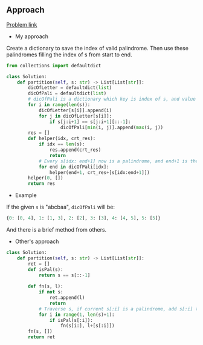 ## Approach

[Problem link](https://leetcode.com/problems/palindrome-partitioning/)

- My approach

Create a dictionary to save the index of valid palindrome. Then use these palindromes filling the index of s from start to end.

```python
from collections import defaultdict

class Solution:
    def partition(self, s: str) -> List[List[str]]:
        dicOfLetter = defaultdict(list)
        dicOfPali = defaultdict(list)
        # dicOfPali is a dictionary which key is index of s, and value is a list of indexs which can compose a palindrome with its key
        for i in range(len(s)):
            dicOfLetter[s[i]].append(i)
            for j in dicOfLetter[s[i]]:
                if s[j:i+1] == s[j:i+1][::-1]:
                    dicOfPali[min(i, j)].append(max(i, j))
        res = []
        def helper(idx, crt_res):
            if idx == len(s):
                res.append(crt_res)
                return
            # Every s[idx: end+1] now is a palindrome, and end+1 is the start of next palindrome, until the final element
            for end in dicOfPali[idx]:
                helper(end+1, crt_res+[s[idx:end+1]])
        helper(0, [])
        return res
```

  - Example

If the given `s` is "abcbaa", `dicOfPali` will be:
```python
{0: [0, 4], 1: [1, 3], 2: [2], 3: [3], 4: [4, 5], 5: [5]}
```

And there is a brief method from others.

- Other's approach

```python
class Solution:
    def partition(self, s: str) -> List[List[str]]:
        ret = []
        def isPal(s):
            return s == s[::-1]
        
        def fn(s, l):
            if not s:
                ret.append(l)
                return
            # Traverse s, if current s[:i] is a palindrome, add s[:i] to result and go to traverse s[:i]
            for i in range(1, len(s)+1):
                if isPal(s[:i]):
                    fn(s[i:], l+[s[:i]])
        fn(s, [])
        return ret
```

